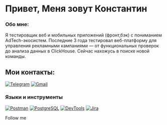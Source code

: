 # Привет, Меня зовут Константин

### Обо мне:
Я тестировщик веб и мобильных приложений (фронт,бэк) с пониманием AdTech-экосистем. Последние 3 года тестировал веб-платформу для управления рекламными кампаниями — от функциональных проверок до анализа данных в ClickHouse. Сейчас нахожусь в поиске новой команды.

## Мои контакты: 
[![Telegram](https://img.shields.io/badge/Telegram-2CA5E0?style=flat-square&logo=telegram&logoColor=white)](https://t.me/avdoshkink) 
[![Gmail](https://img.shields.io/badge/Gmail-D14836?style=flat-square&logo=gmail&logoColor=white)](mailto:kavdoshkin@gmail.com)

### Языки и инструменты

[![Postman](https://img.shields.io/badge/Postman-FF6C37?style=flat-square&logo=postman)](https://www.postman.com/)
[![PostgreSQL](https://img.shields.io/badge/PostgreSQL-4169E1?style=flat-square&logo=postgresql)](https://www.postgresql.org/)
[![DevTools](https://img.shields.io/badge/DevTools-4285F4?style=flat-square&logo=googlechrome&logoColor=white)](https://developer.chrome.com/docs/devtools/)
[![Jira](https://img.shields.io/badge/Jira-0052CC?style=flat-square&logo=jira)](https://www.atlassian.com/software/jira)

Follow me
